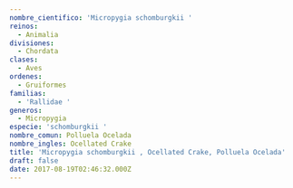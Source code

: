 ```yaml
---
nombre_cientifico: 'Micropygia schomburgkii '
reinos:
  - Animalia
divisiones:
  - Chordata
clases:
  - Aves
ordenes:
  - Gruiformes
familias:
  - 'Rallidae '
generos:
  - Micropygia
especie: 'schomburgkii '
nombre_comun: Polluela Ocelada
nombre_ingles: Ocellated Crake
title: 'Micropygia schomburgkii , Ocellated Crake, Polluela Ocelada'
draft: false
date: 2017-08-19T02:46:32.000Z
---
```


